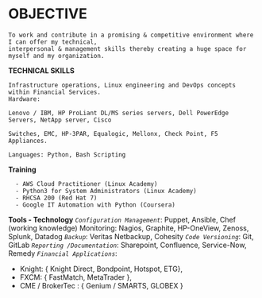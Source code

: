 # OBJECTIVE

``` 
To work and contribute in a promising & competitive environment where I can offer my technical, 
interpersonal & management skills thereby creating a huge space for myself and my organization.
```
**TECHNICAL SKILLS**
```
Infrastructure operations, Linux engineering and DevOps concepts within Financial Services. 
Hardware:

Lenovo / IBM, HP ProLiant DL/MS series servers, Dell PowerEdge Servers, NetApp server, Cisco 

Switches, EMC, HP-3PAR, Equalogic, Mellonx, Check Point, F5 Appliances.

Languages: Python, Bash Scripting 
```
**Training** 
```  
  -	AWS Cloud Practitioner (Linux Academy)
  -	Python3 for System Administrators (Linux Academy)
  -	RHCSA 200 (Red Hat 7)
  -	Google IT Automation with Python (Coursera)
```

**Tools - Technology**
*```Configuration Management```*:  Puppet, Ansible, Chef (working knowledge) Monitoring: Nagios, Graphite, HP-OneView, Zenoss, Splunk, Datadog
*```Backup```*: Veritas Netbackup, Cohesity
*```Code Versioning```*: Git, GitLab
*```Reporting /Documentation```*: Sharepoint, Confluence, Service-Now, Remedy
*```Financial Applications```*:
   -  Knight: { Knight Direct, Bondpoint, Hotspot, ETG},                                                         
   -  FXCM: { FastMatch, MetaTrader }, 
   - CME / BrokerTec : { Genium / SMARTS, GLOBEX }
